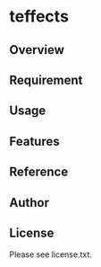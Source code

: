 # teffects 

## Overview


## Requirement


## Usage


## Features


## Reference


## Author


## License

Please see license.txt.
